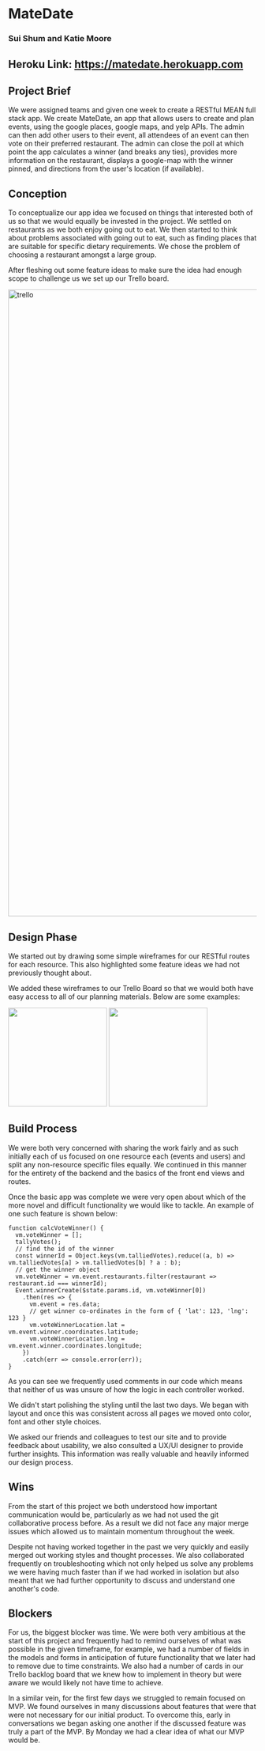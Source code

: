 # MateDate
### Sui Shum and Katie Moore
Heroku Link: https://matedate.herokuapp.com
---
## Project Brief
We were assigned teams and given one week to create a RESTful MEAN full stack app. We create MateDate, an app that allows users to create and plan events, using the google places, google maps, and yelp APIs. The admin can then add other users to their event, all attendees of an event can then vote on their preferred restaurant. The admin can close the poll at which point the app calculates a winner (and breaks any ties), provides more information on the restaurant,  displays a google-map with the winner pinned, and directions from the user's location (if available).

## Conception
To conceptualize our app idea we focused on things that interested both of us so that we would equally be invested in the project. We settled on restaurants as we both enjoy going out to eat. We then started to think about problems associated with going out to eat, such as finding places that are suitable for specific dietary requirements. We chose the problem of choosing a restaurant amongst a large group.

After fleshing out some feature ideas to make sure the idea had enough scope to challenge us we set up our Trello board.

<img width="1268" alt="trello" src="https://user-images.githubusercontent.com/31917459/37826214-81616650-2e8a-11e8-8e4f-5c708a544dee.png">

## Design Phase
We started out by drawing some simple wireframes for our RESTful routes for each resource. This also highlighted some feature ideas we had not previously thought about.

We added these wireframes to our Trello Board so that we would both have easy access to all of our planning materials. Below are some examples:

<img style="width:200px; display:inline" src="https://user-images.githubusercontent.com/31917459/37826281-b2b45226-2e8a-11e8-8a4f-4de456c40a85.jpg">

<img style="width:200px; display:inline" src="https://user-images.githubusercontent.com/31917459/37826283-b43fbf2c-2e8a-11e8-88c1-d57d46db55a5.jpg">

## Build Process
We were both very concerned with sharing the work fairly and as such initially each of us focused on one resource each (events and users) and split any non-resource specific files equally. We continued in this manner for the entirety of the backend and the basics of the front end views and routes.

Once the basic app was complete we were very open about which of the more novel and difficult functionality we would like to tackle. An example of one such feature is shown below:

```
function calcVoteWinner() {
  vm.voteWinner = [];
  tallyVotes();
  // find the id of the winner
  const winnerId = Object.keys(vm.talliedVotes).reduce((a, b) => vm.talliedVotes[a] > vm.talliedVotes[b] ? a : b);
  // get the winner object
  vm.voteWinner = vm.event.restaurants.filter(restaurant => restaurant.id === winnerId);
  Event.winnerCreate($state.params.id, vm.voteWinner[0])
    .then(res => {
      vm.event = res.data;
      // get winner co-ordinates in the form of { 'lat': 123, 'lng': 123 }
      vm.voteWinnerLocation.lat = vm.event.winner.coordinates.latitude;
      vm.voteWinnerLocation.lng = vm.event.winner.coordinates.longitude;
    })
    .catch(err => console.error(err));
}
```

As you can see we frequently used comments in our code which means that neither of us was unsure of how the logic in each controller worked.

We didn't start polishing the styling until the last two days. We began with layout and once this was consistent across all pages we moved onto color, font and other style choices.

We asked our friends and colleagues to test our site and to provide feedback about usability, we also consulted a UX/UI designer to provide further insights. This information was really valuable and heavily informed our design process.

## Wins
From the start of this project we both understood how important communication would be, particularly as we had not used the git collaborative process before. As a result we did not face any major merge issues which allowed us to maintain momentum throughout the week.

Despite not having worked together in the past we very quickly and easily merged out working styles and thought processes. We also collaborated frequently on troubleshooting which not only helped us solve any problems we were having much faster than if we had worked in isolation but also meant that we had further opportunity to discuss and understand one another's code.

## Blockers
For us, the biggest blocker was time. We were both very ambitious at the start of this project and frequently had to remind ourselves of what was possible in the given timeframe, for example, we had a number of fields in the models and forms in anticipation of future functionality that we later had to remove due to time constraints. We also had a number of cards in our Trello backlog board that we knew how to implement in theory but were aware we would likely not have time to achieve.

In a similar vein, for the first few days we struggled to remain focused on MVP. We found ourselves in many discussions about features that were that were not necessary for our initial product. To overcome this, early in conversations we began asking one another if the discussed feature was truly a part of the MVP. By Monday we had a clear idea of what our MVP would be.
